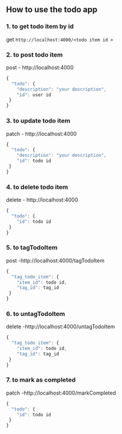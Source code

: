 ## How to use the todo app
### 1. to get todo item by id 
get ```http://localhost:4000/<todo item id >```
### 2. to post todo item
post - http://localhost:4000
```js
{
  "todo": {
	"description": "your description",
	"id": user id
 }
}
```
### 3. to update todo item
patch -  http://localhost:4000
```js
{
  "todo": {
	"description": "your description",
	"id": todo id
 }
}
```
### 4. to delete todo item
delete - http://localhost:4000
```js
{
  "todo": {
	"id": todo id
 }
}
```
### 5. to tagTodoItem
post -http://localhost:4000/tagTodoItem
```js
{
  "tag_todo_item": {
	"item_id": todo id,
	"tag_id": tag_id
 }
}
```
### 6. to untagTodoItem

delete -http://localhost:4000/untagTodoItem

```js
{
  "tag_todo_item": {
	"item_id": todo id,
	"tag_id": tag_id
 }
}
```
### 7. to mark as completed

patch -http://localhost:4000/markCompleted
```js
{
  "todo": {
	"id": todo id
 }
}
```